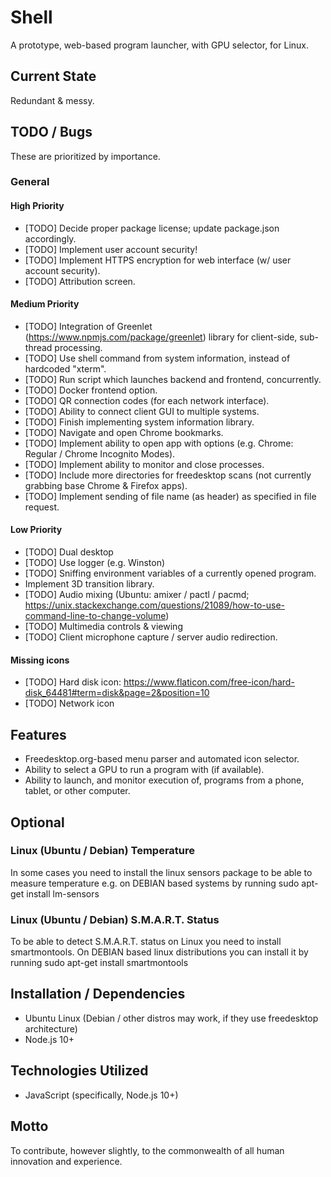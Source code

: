 # Shell

A prototype, web-based program launcher, with GPU selector, for Linux.

## Current State

Redundant & messy.

## TODO / Bugs

These are prioritized by importance.

### General

#### High Priority

- [TODO] Decide proper package license; update package.json accordingly.
- [TODO] Implement user account security!
- [TODO] Implement HTTPS encryption for web interface (w/ user account security).
- [TODO] Attribution screen.

#### Medium Priority

- [TODO] Integration of Greenlet (https://www.npmjs.com/package/greenlet) library for client-side, sub-thread processing.
- [TODO] Use shell command from system information, instead of hardcoded "xterm".
- [TODO] Run script which launches backend and frontend, concurrently.
- [TODO] Docker frontend option.
- [TODO] QR connection codes (for each network interface).
- [TODO] Ability to connect client GUI to multiple systems.
- [TODO] Finish implementing system information library.
- [TODO] Navigate and open Chrome bookmarks.
- [TODO] Implement ability to open app with options (e.g. Chrome: Regular / Chrome Incognito Modes).
- [TODO] Implement ability to monitor and close processes.
- [TODO] Include more directories for freedesktop scans (not currently grabbing base Chrome & Firefox apps).
- [TODO] Implement sending of file name (as header) as specified in file request.

#### Low Priority 

- [TODO] Dual desktop
- [TODO] Use logger (e.g. Winston)
- [TODO] Sniffing environment variables of a currently opened program.
- Implement 3D transition library.
- [TODO] Audio mixing (Ubuntu: amixer / pactl / pacmd; https://unix.stackexchange.com/questions/21089/how-to-use-command-line-to-change-volume)
- [TODO] Multimedia controls & viewing
- [TODO] Client microphone capture / server audio redirection.

#### Missing icons

- [TODO] Hard disk icon: https://www.flaticon.com/free-icon/hard-disk_64481#term=disk&page=2&position=10
- [TODO] Network icon

## Features

- Freedesktop.org-based menu parser and automated icon selector.
- Ability to select a GPU to run a program with (if available).
- Ability to launch, and monitor execution of, programs from a phone, tablet, or other computer.

## Optional

### Linux (Ubuntu / Debian) Temperature
In some cases you need to install the linux sensors package to be able to measure temperature e.g. on DEBIAN based systems by running sudo apt-get install lm-sensors

### Linux (Ubuntu / Debian) S.M.A.R.T. Status
To be able to detect S.M.A.R.T. status on Linux you need to install smartmontools. On DEBIAN based linux distributions you can install it by running sudo apt-get install smartmontools

## Installation / Dependencies

- Ubuntu Linux (Debian / other distros may work, if they use freedesktop architecture)
- Node.js 10+

## Technologies Utilized

- JavaScript (specifically, Node.js 10+)

## Motto

To contribute, however slightly, to the commonwealth of all human innovation and experience.